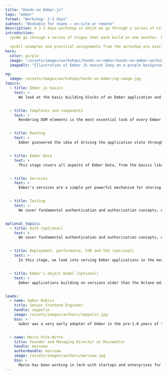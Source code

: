 ```yaml
---
title: "Hands-on Ember.js"
tags: "ember"
format: "Workshop: 2-3 days"
subtext: "Bookable for teams – on-site or remote"
description: A 2-3 days workshop in which we go through a series of stages that each build on one another. Each topic is introduced via an in-depth presentation as well as a small, focussed demo application that illustrates the respective concept in practice.
introduction:
  <p>We go through a series of stages that each build on one another. Each topic is introduced via an in-depth presentation as well as a small, focussed demo application that illustrates the respective concept in practice. Over the course of the workshop we take participants through building a full Ember application step by step so each topic can be applied hands-on with the support of our tutors. Depending on each team's needs and previous experience, we will cover each topic in varying depth. We are also happy to customize workshops for the specific needs of a team and cover topics like performance, debugging, upgrading from older versions of Ember, or any topics particular to a team's application.</p>

  <p>All examples and practical assignments from the workshop are available publicly on GitHub.</p>
hero:
  color: purple
  image: "/assets/images/workshops/hands-on-ember/hands-on-ember-workshop-hero.jpg"
  imageAlt: "Illustration of Ember JS mascot Zoey on a purple background"

og:
  image: /assets/images/workshops/hands-on-ember/og-image.jpg
topics:
  - title: Ember.js basics
    text: >
      We look at the basic building blocks of an Ember application and how they play together. We also take a look at the CLI and development tooling like the Ember Inspector.


  - title: Templates and components
    text: >
      Rendering DOM elements is the most essential task of every Ember app. We dive deep into Handlebars, Ember's component model, tracked properties as well as actions and modifiers and more advanced topics like complex component architectures, component reusability concerns, and architectural approaches.


  - title: Routing
    text: >
      Ember pioneered the idea of driving the application state through the URL. In this stage, we explore Ember's routing, the template hierarchy, and advanced concepts like loading and error states.


  - title: Ember Data
    text: >
      This stage covers all aspects of Ember Data, from the basics like working with models and the store, to advanced topics like adapters and serializers, the json:api spec, and data loading patterns.


  - title: Services
    text: >
      Ember's services are a simple yet powerful mechanism for sharing state throughout the application as well as encapsulating specific functionality. We cover how services work and look at typical use cases and patterns.


  - title: Testing
    text: >
      We cover fundamental authentication and authorization concepts, discussing different mechanisms and related security aspects.


optional_topics:
  - title: Auth (optional)
    text: >
      We cover fundamental authentication and authorization concepts, discussing different mechanisms and related security aspects.


  - title: Deployment, performance, SSR and SSG (optional)
    text: >
      In this stage, we look into serving Ember applications in the most performant way. We cover topics like CDNs, caching and service workers, as well as server-side rendering and pre-rendering with FastBoot.


  - title: Ember’s object model (optional)
    text: >
      Ember applications building on versions older than the Octane edition are still using Ember's legacy object model with patterns like computed properties and mixins. In this stage, we cover those concepts in-depth as well as explore approaches for migrating to native classes.


leads:
  - name: Gabor Babicz
    title: Senior Frontend Engineer
    handle: zeppelin
    image: /assets/images/authors/zeppelin.jpg
    bio: >
      Gabor was a very early adopter of Ember in the pre-1.0 years of the framework and has since successfully completed numerous projects with it. He helps teams build applications and teaches best practices along the way.


  - name: Marco Otte-Witte
    title: Founder and Managing Director at Mainmatter
    handle: marcoow
    authorHandle: marcoow
    image: /assets/images/authors/marcoow.jpg
    bio: >
      Marco has been working in tech with startups and enterprises for 2 decades. He's helped companies bring relevant products to market in various industries – among them Blackberry, Generali and Experteer.
---
```


<!--break-->
